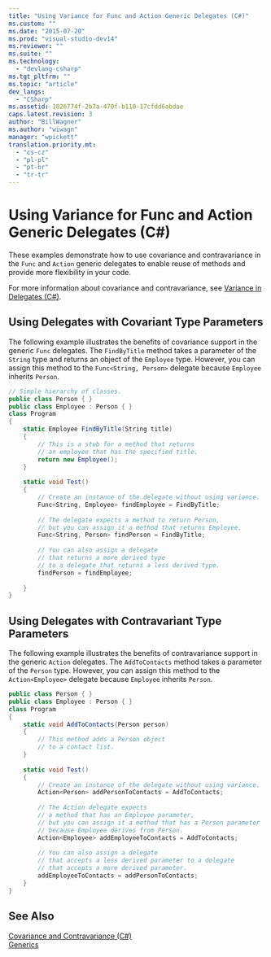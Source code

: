 ```yaml
---
title: "Using Variance for Func and Action Generic Delegates (C#)"
ms.custom: ""
ms.date: "2015-07-20"
ms.prod: "visual-studio-dev14"
ms.reviewer: ""
ms.suite: ""
ms.technology: 
  - "devlang-csharp"
ms.tgt_pltfrm: ""
ms.topic: "article"
dev_langs: 
  - "CSharp"
ms.assetid: 1826774f-2b7a-470f-b110-17cfdd6abdae
caps.latest.revision: 3
author: "BillWagner"
ms.author: "wiwagn"
manager: "wpickett"
translation.priority.mt: 
  - "cs-cz"
  - "pl-pl"
  - "pt-br"
  - "tr-tr"
---
```

# Using Variance for Func and Action Generic Delegates (C#)
These examples demonstrate how to use covariance and contravariance in the `Func` and `Action` generic delegates to enable reuse of methods and provide more flexibility in your code.  
  
 For more information about covariance and contravariance, see [Variance in Delegates (C#)](../../../../csharp\programming-guide\concepts\covariance-contravariance/variance-in-delegates.md).  
  
## Using Delegates with Covariant Type Parameters  
 The following example illustrates the benefits of covariance support in the generic `Func` delegates. The `FindByTitle` method takes a parameter of the `String` type and returns an object of the `Employee` type. However, you can assign this method to the `Func<String, Person>` delegate because `Employee` inherits `Person`.  
  
```c#  
// Simple hierarchy of classes.  
public class Person { }  
public class Employee : Person { }  
class Program  
{  
    static Employee FindByTitle(String title)  
    {  
        // This is a stub for a method that returns  
        // an employee that has the specified title.  
        return new Employee();  
    }  
  
    static void Test()  
    {  
        // Create an instance of the delegate without using variance.  
        Func<String, Employee> findEmployee = FindByTitle;  
  
        // The delegate expects a method to return Person,  
        // but you can assign it a method that returns Employee.  
        Func<String, Person> findPerson = FindByTitle;  
  
        // You can also assign a delegate   
        // that returns a more derived type   
        // to a delegate that returns a less derived type.  
        findPerson = findEmployee;  
  
    }  
}  
```  
  
## Using Delegates with Contravariant Type Parameters  
 The following example illustrates the benefits of contravariance support in the generic `Action` delegates. The `AddToContacts` method takes a parameter of the `Person` type. However, you can assign this method to the `Action<Employee>` delegate because `Employee` inherits `Person`.  
  
```c#  
public class Person { }  
public class Employee : Person { }  
class Program  
{  
    static void AddToContacts(Person person)  
    {  
        // This method adds a Person object  
        // to a contact list.  
    }  
  
    static void Test()  
    {  
        // Create an instance of the delegate without using variance.  
        Action<Person> addPersonToContacts = AddToContacts;  
  
        // The Action delegate expects   
        // a method that has an Employee parameter,  
        // but you can assign it a method that has a Person parameter  
        // because Employee derives from Person.  
        Action<Employee> addEmployeeToContacts = AddToContacts;  
  
        // You can also assign a delegate   
        // that accepts a less derived parameter to a delegate   
        // that accepts a more derived parameter.  
        addEmployeeToContacts = addPersonToContacts;  
    }  
}  
```  
  
## See Also  
 [Covariance and Contravariance (C#)](../../../../csharp\programming-guide\concepts\covariance-contravariance/index.md)   
 [Generics](../Topic/Generics%20in%20the%20.NET%20Framework.md)